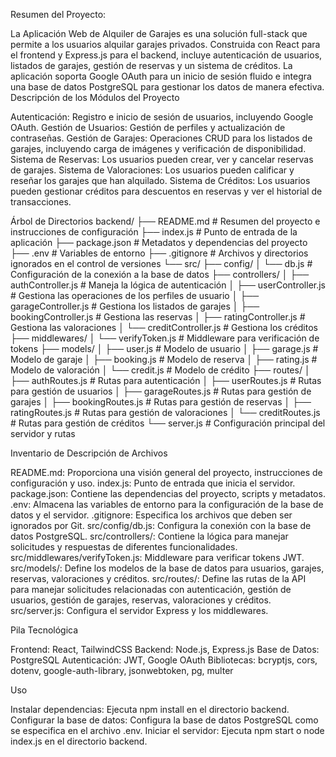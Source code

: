 Resumen del Proyecto:

La Aplicación Web de Alquiler de Garajes es una solución full-stack que permite a los usuarios alquilar garajes privados. Construida con React para el frontend y Express.js para el backend, incluye autenticación de usuarios, listados de garajes, gestión de reservas y un sistema de créditos. La aplicación soporta Google OAuth para un inicio de sesión fluido e integra una base de datos PostgreSQL para gestionar los datos de manera efectiva.
Descripción de los Módulos del Proyecto

Autenticación: Registro e inicio de sesión de usuarios, incluyendo Google OAuth.
Gestión de Usuarios: Gestión de perfiles y actualización de contraseñas.
Gestión de Garajes: Operaciones CRUD para los listados de garajes, incluyendo carga de imágenes y verificación de disponibilidad.
Sistema de Reservas: Los usuarios pueden crear, ver y cancelar reservas de garajes.
Sistema de Valoraciones: Los usuarios pueden calificar y reseñar los garajes que han alquilado.
Sistema de Créditos: Los usuarios pueden gestionar créditos para descuentos en reservas y ver el historial de transacciones.

Árbol de Directorios
backend/
├── README.md                # Resumen del proyecto e instrucciones de configuración
├── index.js                 # Punto de entrada de la aplicación
├── package.json             # Metadatos y dependencias del proyecto
├── .env                     # Variables de entorno
├── .gitignore               # Archivos y directorios ignorados en el control de versiones
└── src/
    ├── config/
    │   └── db.js           # Configuración de la conexión a la base de datos
    ├── controllers/
    │   ├── authController.js # Maneja la lógica de autenticación
    │   ├── userController.js # Gestiona las operaciones de los perfiles de usuario
    │   ├── garageController.js # Gestiona los listados de garajes
    │   ├── bookingController.js # Gestiona las reservas
    │   ├── ratingController.js # Gestiona las valoraciones
    │   └── creditController.js # Gestiona los créditos
    ├── middlewares/
    │   └── verifyToken.js   # Middleware para verificación de tokens
    ├── models/
    │   ├── user.js          # Modelo de usuario
    │   ├── garage.js        # Modelo de garaje
    │   ├── booking.js       # Modelo de reserva
    │   ├── rating.js        # Modelo de valoración
    │   └── credit.js        # Modelo de crédito
    ├── routes/
    │   ├── authRoutes.js    # Rutas para autenticación
    │   ├── userRoutes.js    # Rutas para gestión de usuarios
    │   ├── garageRoutes.js   # Rutas para gestión de garajes
    │   ├── bookingRoutes.js  # Rutas para gestión de reservas
    │   ├── ratingRoutes.js   # Rutas para gestión de valoraciones
    │   └── creditRoutes.js   # Rutas para gestión de créditos
    └── server.js            # Configuración principal del servidor y rutas

Inventario de Descripción de Archivos

README.md: Proporciona una visión general del proyecto, instrucciones de configuración y uso.
index.js: Punto de entrada que inicia el servidor.
package.json: Contiene las dependencias del proyecto, scripts y metadatos.
.env: Almacena las variables de entorno para la configuración de la base de datos y el servidor.
.gitignore: Especifica los archivos que deben ser ignorados por Git.
src/config/db.js: Configura la conexión con la base de datos PostgreSQL.
src/controllers/: Contiene la lógica para manejar solicitudes y respuestas de diferentes funcionalidades.
src/middlewares/verifyToken.js: Middleware para verificar tokens JWT.
src/models/: Define los modelos de la base de datos para usuarios, garajes, reservas, valoraciones y créditos.
src/routes/: Define las rutas de la API para manejar solicitudes relacionadas con autenticación, gestión de usuarios, gestión de garajes, reservas, valoraciones y créditos.
src/server.js: Configura el servidor Express y los middlewares.

Pila Tecnológica

Frontend: React, TailwindCSS
Backend: Node.js, Express.js
Base de Datos: PostgreSQL
Autenticación: JWT, Google OAuth
Bibliotecas: bcryptjs, cors, dotenv, google-auth-library, jsonwebtoken, pg, multer

Uso

Instalar dependencias: Ejecuta npm install en el directorio backend.
Configurar la base de datos: Configura la base de datos PostgreSQL como se especifica en el archivo .env.
Iniciar el servidor: Ejecuta npm start o node index.js en el directorio backend.

